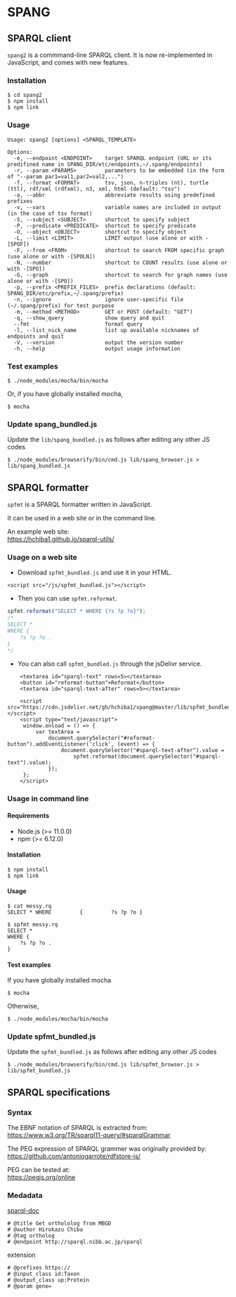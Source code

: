 # SPANG

## SPARQL client

`spang2` is a commmand-line SPARQL client. It is now re-implemented in JavaScript, and comes with new features.

### Installation
```
$ cd spang2
$ npm install
$ npm link
```

### Usage
```
Usage: spang2 [options] <SPARQL_TEMPLATE>

Options:
  -e, --endpoint <ENDPOINT>    target SPARQL endpoint (URL or its predifined name in SPANG_DIR/etc/endpoints,~/.spang/endpoints)
  -r, --param <PARAMS>         parameters to be embedded (in the form of "--param par1=val1,par2=val2,...")
  -f, --format <FORMAT>        tsv, json, n-triples (nt), turtle (ttl), rdf/xml (rdfxml), n3, xml, html (default: "tsv")
  -a, --abbr                   abbreviate results using predefined prefixes
  -v, --vars                   variable names are included in output (in the case of tsv format)
  -S, --subject <SUBJECT>      shortcut to specify subject
  -P, --predicate <PREDICATE>  shortcut to specify predicate
  -O, --object <OBJECT>        shortcut to specify object
  -L, --limit <LIMIT>          LIMIT output (use alone or with -[SPOF])
  -F, --from <FROM>            shortcut to search FROM specific graph (use alone or with -[SPOLN])
  -N, --number                 shortcut to COUNT results (use alone or with -[SPO])
  -G, --graph                  shortcut to search for graph names (use alone or with -[SPO])
  -p, --prefix <PREFIX_FILES>  prefix declarations (default: SPANG_DIR/etc/prefix,~/.spang/prefix)
  -n, --ignore                 ignore user-specific file (~/.spang/prefix) for test purpose
  -m, --method <METHOD>        GET or POST (default: "GET")
  -q, --show_query             show query and quit
  --fmt                        format query
  -l, --list_nick_name         list up available nicknames of endpoints and quit
  -V, --version                output the version number
  -h, --help                   output usage information
```
### Test examples
```
$ ./node_modules/mocha/bin/mocha
```
Or, if you have globally installed mocha,

```
$ mocha
```

### Update spang_bundled.js
Update the `lib/spang_bundled.js` as follows after editing any other JS codes
```
$ ./node_modules/browserify/bin/cmd.js lib/spang_browser.js > lib/spang_bundled.js 
```

## SPARQL formatter

`spfmt` is a SPARQL formatter written in JavaScript.

It can be used in a web site or in the command line.

An example web site:<br>
https://hchiba1.github.io/sparql-utils/

### Usage on a web site

* Download `spfmt_bundled.js` and use it in your HTML.

```
<script src="/js/spfmt_bundled.js"></script>
```

* Then you can use `spfmt.reformat`.
```javascript
spfmt.reformat("SELECT * WHERE {?s ?p ?o}");
/*
SELECT *
WHERE {
    ?s ?p ?o .
}
*/
```

* You can also call `spfmt_bundled.js` through the jsDelivr service.
```
    <textarea id="sparql-text" rows=5></textarea>
    <button id="reformat-button">Reformat</button>
    <textarea id="sparql-text-after" rows=5></textarea>
    
    <script src="https://cdn.jsdelivr.net/gh/hchiba1/spang@master/lib/spfmt_bundled.js"></script>  
    <script type="text/javascript">
     window.onload = () => {
         var textArea = 
             document.querySelector("#reformat-button").addEventListener('click', (event) => {
                 document.querySelector("#sparql-text-after").value =
                     spfmt.reformat(document.querySelector("#sparql-text").value);
             });
     };
    </script>
```
### Usage in command line

#### Requirements
- Node.js (>= 11.0.0)
- npm (>= 6.12.0)

#### Installation
```
$ npm install
$ npm link
```

#### Usage
```
$ cat messy.rq 
SELECT * WHERE         {         ?s ?p ?o }

$ spfmt messy.rq 
SELECT *
WHERE {
    ?s ?p ?o .
}
```

#### Test examples
If you have globally installed mocha

```
$ mocha
```
Otherwise,
```
$ ./node_modules/mocha/bin/mocha
```

### Update spfmt_bundled.js
Update the `spfmt_bundled.js` as follows after editing any other JS codes
```
$ ./node_modules/browserify/bin/cmd.js lib/spfmt_browser.js > lib/spfmt_bundled.js 
```

## SPARQL specifications

### Syntax
The EBNF notation of SPARQL is extracted from:<br>
https://www.w3.org/TR/sparql11-query/#sparqlGrammar

The PEG expression of SPARQL grammer was originally provided by:<br>
https://github.com/antoniogarrote/rdfstore-js/

PEG can be tested at:<br>
https://pegjs.org/online

### Medadata
[sparql-doc](https://github.com/ldodds/sparql-doc)
```
# @title Get orthololog from MBGD
# @author Hirokazu Chiba
# @tag ortholog
# @endpoint http://sparql.nibb.ac.jp/sparql
```
extension
```
# @prefixes https://
# @input_class id:Taxon
# @output_class up:Protein
# @param gene=
```
